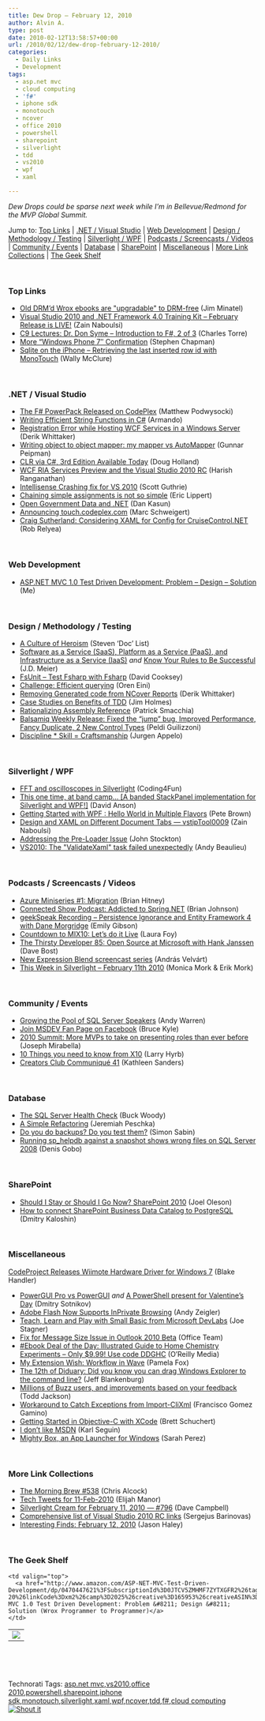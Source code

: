 ```yaml
---
title: Dew Drop – February 12, 2010
author: Alvin A.
type: post
date: 2010-02-12T13:58:57+00:00
url: /2010/02/12/dew-drop-february-12-2010/
categories:
  - Daily Links
  - Development
tags:
  - asp.net mvc
  - cloud computing
  - 'f#'
  - iphone sdk
  - monotouch
  - ncover
  - office 2010
  - powershell
  - sharepoint
  - silverlight
  - tdd
  - vs2010
  - wpf
  - xaml

---
```

_Dew Drops could be sparse next week while I’m in Bellevue/Redmond for the MVP Global Summit._

Jump to: [Top Links][1] | [.NET / Visual Studio][2] | [Web Development][3] | [Design / Methodology / Testing][4] | [Silverlight / WPF][5] | [Podcasts / Screencasts / Videos][6] | [Community / Events][7] | [Database][8] | [SharePoint][9] | [Miscellaneous][10] | [More Link Collections][11] | [The Geek Shelf][12] 

&#160;

### <a name="top"></a>Top Links

  * [Old DRM&#8217;d Wrox ebooks are "upgradable" to DRM-free][13] (Jim Minatel) 
  * [Visual Studio 2010 and .NET Framework 4.0 Training Kit – February Release is LIVE!][14] (Zain Naboulsi) 
  * [C9 Lectures: Dr. Don Syme &#8211; Introduction to F#, 2 of 3][15] (Charles Torre) 
  * [More “Windows Phone 7″ Confirmation][16] (Stephen Chapman) 
  * [Sqlite on the iPhone &#8211; Retrieving the last inserted row id with MonoTouch][17] (Wally McClure) 

&#160;

### <a name="dotnet"></a>.NET / Visual Studio

  * [The F# PowerPack Released on CodePlex][18] (Matthew Podwysocki) 
  * [Writing Efficient String Functions in C#][19] (Armando) 
  * [Registration Error while Hosting WCF Services in a Windows Server][20] (Derik Whittaker) 
  * [Writing object to object mapper: my mapper vs AutoMapper][21] (Gunnar Peipman) 
  * [CLR via C#, 3rd Edition Available Today][22] (Doug Holland) 
  * [WCF RIA Services Preview and the Visual Studio 2010 RC][23] (Harish Ranganathan) 
  * [Intellisense Crashing fix for VS 2010][24] (Scott Guthrie) 
  * [Chaining simple assignments is not so simple][25] (Eric Lippert) 
  * [Open Government Data and .NET][26] (Dan Kasun) 
  * [Announcing touch.codeplex.com][27] (Marc Schweigert) 
  * [Craig Sutherland: Considering XAML for Config for CruiseControl.NET][28] (Rob Relyea) 

&#160;

### <a name="web"></a>Web Development

  * [ASP.NET MVC 1.0 Test Driven Development: Problem &#8211; Design &#8211; Solution][29] (Me) 

&#160;

### <a name="design"></a>Design / Methodology / Testing

  * [A Culture of Heroism][30] (Steven ‘Doc’ List) 
  * [Software as a Service (SaaS), Platform as a Service (PaaS), and Infrastructure as a Service (IaaS)][31] _and_&#160;[Know Your Rules to Be Successful][32] (J.D. Meier) 
  * [FsUnit – Test Fsharp with Fsharp][33] (David Cooksey) 
  * [Challenge: Efficient querying][34] (Oren Eini) 
  * [Removing Generated code from NCover Reports][35] (Derik Whittaker) 
  * [Case Studies on Benefits of TDD][36] (Jim Holmes) 
  * [Rationalizing Assembly Reference][37] (Patrick Smacchia) 
  * [Balsamiq Weekly Release: Fixed the “jump” bug, Improved Performance, Fancy Duplicate, 2 New Control Types][38] (Peldi Guilizzoni) 
  * [Discipline * Skill = Craftsmanship][39] (Jurgen Appelo) 

&#160;

### <a name="silverlight"></a>Silverlight / WPF

  * [FFT and oscilloscopes in Silverlight][40] (Coding4Fun) 
  * [This one time, at band camp&#8230; [A banded StackPanel implementation for Silverlight and WPF!]][41] (David Anson) 
  * [Getting Started with WPF : Hello World in Multiple Flavors][42] (Pete Brown) 
  * [Design and XAML on Different Document Tabs &#8212; vstipTool0009][43] (Zain Naboulsi) 
  * [Addressing the Pre-Loader Issue][44] (John Stockton) 
  * [VS2010: The "ValidateXaml" task failed unexpectedly][45] (Andy Beaulieu) 

&#160;

### <a name="podcasts"></a>Podcasts / Screencasts / Videos

  * [Azure Miniseries #1: Migration][46] (Brian Hitney) 
  * [Connected Show Podcast: Addicted to Spring.NET][47] (Brian Johnson) 
  * [geekSpeak Recording &#8211; Persistence Ignorance and Entity Framework 4 with Dane Morgridge][48] (Emily Gibson) 
  * [Countdown to MIX10: Let&#8217;s do it Live][49] (Laura Foy) 
  * [The Thirsty Developer 85: Open Source at Microsoft with Hank Janssen][50] (Dave Bost) 
  * [New Expression Blend screencast series][51] (András Velvárt) 
  * [This Week in Silverlight – February 11th 2010][52] (Monica Mork & Erik Mork) 

&#160;

### <a name="events"></a>Community / Events

  * [Growing the Pool of SQL Server Speakers][53] (Andy Warren) 
  * [Join MSDEV Fan Page on Facebook][54] (Bruce Kyle) 
  * [2010 Summit: More MVPs to take on presenting roles than ever before][55] (Joseph Mirabella) 
  * [10 Things you need to know from X10][56] (Larry Hyrb) 
  * [Creators Club Communiqué 41][57] (Kathleen Sanders) 

&#160;

### <a name="db"></a>Database

  * [The SQL Server Health Check][58] (Buck Woody) 
  * [A Simple Refactoring][59] (Jeremiah Peschka) 
  * [Do you do backups? Do you test them?][60] (Simon Sabin) 
  * [Running sp_helpdb against a snapshot shows wrong files on SQL Server 2008][61] (Denis Gobo) 

&#160;

### <a name="sp"></a>SharePoint

  * [Should I Stay or Should I Go Now? SharePoint 2010][62] (Joel Oleson) 
  * [How to connect SharePoint Business Data Catalog to PostgreSQL][63] (Dmitry Kaloshin) 

&#160;

### <a name="misc"></a>Miscellaneous

[CodeProject Releases Wiimote Hardware Driver for Windows 7][64] (Blake Handler)

  * [PowerGUI Pro vs PowerGUI][65] _and_&#160;[A PowerShell present for Valentine’s Day][66] (Dmitry Sotnikov) 
  * [Adobe Flash Now Supports InPrivate Browsing][67] (Andy Zeigler) 
  * [Teach, Learn and Play with Small Basic from Microsoft DevLabs][68] (Joe Stagner) 
  * [Fix for Message Size Issue in Outlook 2010 Beta][69] (Office Team) 
  * [#Ebook Deal of the Day: Illustrated Guide to Home Chemistry Experiments &#8211; Only $9.99! Use code DDGHC][70] (O&#8217;Reilly Media) 
  * [My Extension Wish: Workflow in Wave][71] (Pamela Fox) 
  * [The 12th of Diduary: Did you know you can drag Windows Explorer to the command line?][72] (Jeff Blankenburg) 
  * [Millions of Buzz users, and improvements based on your feedback][73] (Todd Jackson) 
  * [Workaround to Catch Exceptions from Import-CliXml][74] (Francisco Gomez Gamino) 
  * [Getting Started in Objective-C with XCode][75] (Brett Schuchert) 
  * [I don&#8217;t like MSDN][76] (Karl Seguin) 
  * [Mighty Box, an App Launcher for Windows][77] (Sarah Perez) 

&#160;

### <a name="links"></a>More Link Collections

  * [The Morning Brew #538][78] (Chris Alcock) 
  * [Tech Tweets for 11-Feb-2010][79] (Elijah Manor) 
  * [Silverlight Cream for February 11, 2010 &#8212; #796][80] (Dave Campbell) 
  * [Comprehensive list of Visual Studio 2010 RC links][81] (Sergejus Barinovas) 
  * [Interesting Finds: February 12, 2010][82] (Jason Haley) 

&#160;

### <a name="shelf"></a>The Geek Shelf

<table border="0" cellspacing="0" cellpadding="0">
  <tr>
    <td>
      <img data-recalc-dims="1" decoding="async" src="https://i0.wp.com/ecx.images-amazon.com/images/I/41g3WLv6asL._SL160_.jpg?w=660" />
    </td>
    
    <td valign="top">
      <a href="http://www.amazon.com/ASP-NET-MVC-Test-Driven-Development/dp/0470447621%3FSubscriptionId%3D0JTCV5ZMHMF7ZYTXGFR2%26tag%3Dalvinashcraft-20%26linkCode%3Dxm2%26camp%3D2025%26creative%3D165953%26creativeASIN%3D0470447621">ASP.NET MVC 1.0 Test Driven Development: Problem &#8211; Design &#8211; Solution (Wrox Programmer to Programmer)</a>
    </td>
  </tr>
</table>

&#160;

<div style="padding-bottom: 0px; margin: 0px; padding-left: 0px; padding-right: 0px; display: inline; float: none; padding-top: 0px" id="scid:C16BAC14-9A3D-4c50-9394-FBFEF7A93539:80b2181c-da96-48d7-a2a1-b3973d58b0e1" class="wlWriterSmartContent">
  <!--dotnetkickit-->
</div>

&#160;

<div style="padding-bottom: 0px; margin: 0px; padding-left: 0px; padding-right: 0px; display: inline; float: none; padding-top: 0px" id="scid:0767317B-992E-4b12-91E0-4F059A8CECA8:d592bcc0-c1f7-47a9-b1c9-ae0c8e642850" class="wlWriterSmartContent">
  Technorati Tags: <a href="http://technorati.com/tags/asp.net+mvc" rel="tag">asp.net mvc</a>,<a href="http://technorati.com/tags/vs2010" rel="tag">vs2010</a>,<a href="http://technorati.com/tags/office+2010" rel="tag">office 2010</a>,<a href="http://technorati.com/tags/powershell" rel="tag">powershell</a>,<a href="http://technorati.com/tags/sharepoint" rel="tag">sharepoint</a>,<a href="http://technorati.com/tags/iphone+sdk" rel="tag">iphone sdk</a>,<a href="http://technorati.com/tags/monotouch" rel="tag">monotouch</a>,<a href="http://technorati.com/tags/silverlight" rel="tag">silverlight</a>,<a href="http://technorati.com/tags/xaml" rel="tag">xaml</a>,<a href="http://technorati.com/tags/wpf" rel="tag">wpf</a>,<a href="http://technorati.com/tags/ncover" rel="tag">ncover</a>,<a href="http://technorati.com/tags/tdd" rel="tag">tdd</a>,<a href="http://technorati.com/tags/f%23" rel="tag">f#</a>,<a href="http://technorati.com/tags/cloud+computing" rel="tag">cloud computing</a>
</div>

<div class="wlWriterHeaderFooter" style="margin:0px; padding:0px 0px 0px 0px;">
  <div class="shoutIt">
    <a rev="vote-for" href="http://dotnetshoutout.com/Submit?url=http%3a%2f%2fwww.alvinashcraft.com%2f2010%2f02%2f12%2fdew-drop-february-12-2010%2f&title=Dew+Drop+%e2%80%93+February+12%2c+2010"><img decoding="async" alt="Shout it" src="http://dotnetshoutout.com/image.axd?url=https://morningdew-bpc6g3a0fgaxdxcu.eastus2-01.azurewebsites.net/2010/02/12/dew-drop-february-12-2010/" style="border:0px" /></a>
  </div>
</div>

 [1]: https://morningdew-bpc6g3a0fgaxdxcu.eastus2-01.azurewebsites.net/#top
 [2]: https://morningdew-bpc6g3a0fgaxdxcu.eastus2-01.azurewebsites.net/#dotnet
 [3]: https://morningdew-bpc6g3a0fgaxdxcu.eastus2-01.azurewebsites.net/#web
 [4]: https://morningdew-bpc6g3a0fgaxdxcu.eastus2-01.azurewebsites.net/#design
 [5]: https://morningdew-bpc6g3a0fgaxdxcu.eastus2-01.azurewebsites.net/#silverlight
 [6]: https://morningdew-bpc6g3a0fgaxdxcu.eastus2-01.azurewebsites.net/#podcasts
 [7]: https://morningdew-bpc6g3a0fgaxdxcu.eastus2-01.azurewebsites.net/#events
 [8]: https://morningdew-bpc6g3a0fgaxdxcu.eastus2-01.azurewebsites.net/#db
 [9]: https://morningdew-bpc6g3a0fgaxdxcu.eastus2-01.azurewebsites.net/#sp
 [10]: https://morningdew-bpc6g3a0fgaxdxcu.eastus2-01.azurewebsites.net/#misc
 [11]: https://morningdew-bpc6g3a0fgaxdxcu.eastus2-01.azurewebsites.net/#links
 [12]: https://morningdew-bpc6g3a0fgaxdxcu.eastus2-01.azurewebsites.net/#shelf
 [13]: http://feedproxy.google.com/~r/typepad/jimminatel/minatel/~3/FMdmLRqEHg0/old-drmd-wrox-ebooks-are-upgradable-drm-free
 [14]: http://feedproxy.google.com/~r/zainnab/~3/vXJ8X06Q8Js/visual-studio-2010-and-net-framework-4-0-training-kit-february-release-is-live.aspx
 [15]: http://channel9.msdn.com/shows/Going+Deep/C9-Lectures-Dr-Don-Syme-Introduction-to-F-2-of-3/
 [16]: http://feedproxy.google.com/~r/msftkitchenfeed/~3/smH1W9utq4k/more-windows-phone-7-confirmation.html
 [17]: http://morewally.com/cs/blogs/wallym/archive/2010/02/11/sqlite-on-the-iphone-retrieving-the-last-inserted-row-id-with-monotouch.aspx
 [18]: http://codebetter.com/blogs/matthew.podwysocki/archive/2010/02/11/the-f-powerpack-released-on-codeplex.aspx
 [19]: http://feedproxy.google.com/~r/netCurryRecentArticles/~3/fQjfASJNqHo/ShowArticle.aspx
 [20]: http://feedproxy.google.com/~r/Devlicious/~3/2inZmlbtuGo/registration-error-while-hosting-wcf-services-in-a-windows-server.aspx
 [21]: http://feedproxy.google.com/~r/gunnarpeipman/~3/niOuUCXnHik/writing-object-to-object-mapper-my-mapper-vs-automapper.aspx
 [22]: http://software.intel.com/en-us/blogs/2010/02/11/clr-via-c-3rd-edition-available-today/
 [23]: http://geekswithblogs.net/ranganh/archive/2010/02/11/wcf-ria-services-preview-and-the-visual-studio-2010-rc.aspx
 [24]: http://weblogs.asp.net/scottgu/archive/2010/02/11/intellisense-crashing-fix-for-vs-2010.aspx
 [25]: http://blogs.msdn.com/ericlippert/archive/2010/02/11/chaining-simple-assignments-is-not-so-simple.aspx
 [26]: http://blogs.msdn.com/publicsector/archive/2010/02/11/open-government-data-and-net.aspx
 [27]: http://blogs.msdn.com/publicsector/archive/2010/02/11/announcing-touch-codeplex-com.aspx
 [28]: http://blogs.windowsclient.net/rob_relyea/archive/2010/02/12/craig-sutherland-considering-xaml-for-config-for-cruisecontrol-net.aspx
 [29]: http://feeds.dzone.com/~r/zones/dotnet/~3/huSAgZMTW-o/aspnet-mvc-10-test-driven
 [30]: http://www.stevenlist.com/blog/2010/02/11/a-culture-of-heroism/
 [31]: http://blogs.msdn.com/jmeier/archive/2010/02/11/software-as-a-service-saas-platform-as-a-service-paas-and-infrastructure-as-a-service-iaas.aspx
 [32]: http://feedproxy.google.com/~r/SourcesOfInsight/~3/SDG1gDMySYY/
 [33]: http://www.thycotic.com/fsunit-test-fsharp-with-fsharp
 [34]: http://feedproxy.google.com/~r/AyendeRahien/~3/xbzC7DmOKzc/challenge-efficient-querying.aspx
 [35]: http://feedproxy.google.com/~r/Devlicious/~3/svlJI3i6VhE/removing-generated-code-from-ncover-reports.aspx
 [36]: http://frazzleddad.blogspot.com/2010/02/case-studies-on-benefits-of-tdd.html
 [37]: http://codebetter.com/blogs/patricksmacchia/archive/2010/02/12/rationalizing-assembly-reference.aspx
 [38]: http://feedproxy.google.com/~r/balsamiq/~3/e7voOCBlA0Y/
 [39]: http://feedproxy.google.com/~r/noop/~3/C_lYPU-5nH4/discipline-skill-craftsmanship.html
 [40]: http://blogs.msdn.com/coding4fun/archive/2010/02/11/9962132.aspx
 [41]: http://blogs.msdn.com/delay/archive/2010/02/11/this-one-time-at-band-camp-a-banded-stackpanel-implementation-for-silverlight-and-wpf.aspx
 [42]: http://feeds.dzone.com/~r/zones/dotnet/~3/sut9pFpbAPk/getting-started-wpf-hello
 [43]: http://feedproxy.google.com/~r/zainnab/~3/15Iv7t1kZOU/design-and-xaml-on-different-document-tabs-vstiptool0009.aspx
 [44]: http://riathoughts.com/blog/silverlight/addressing-the-pre-loader-issue/
 [45]: http://www.andybeaulieu.com/Default.aspx?tabid=67&EntryID=190
 [46]: http://channel9.msdn.com/posts/dpeeast/Azure-Miniseries-1-Migration/
 [47]: http://channel9.msdn.com/posts/dpeeast/Connected-Show-Podcast-Addicted-to-SpringNET/
 [48]: http://channel9.msdn.com/shows/geekSpeak/geekSpeak-Recording-Persistence-Ignorance-and-Entity-Framework-4-with-Dane-Morgridge/
 [49]: http://channel9.msdn.com/posts/LauraFoy/Countdown-to-MIX10-Lets-do-it-Live/
 [50]: http://feedproxy.google.com/~r/ThirstyDeveloperPodcast/~3/cmEeIj7dsh0/TheThirstyDeveloper85OpenSourceAtMicrosoftWithHankJanssen.aspx
 [51]: http://dotneteers.net/blogs/vbandi/archive/2010/02/11/new-expression-blend-screencast-series.aspx
 [52]: http://feeds.sparklingclient.com/~r/SparklingClient/~3/c0R8Nsldd6o/
 [53]: http://feedproxy.google.com/~r/Sqlandy/~3/tFVz0ODP1RA/
 [54]: http://blogs.msdn.com/usisvde/archive/2010/02/11/join-msdev-fan-page-on-facebook.aspx
 [55]: http://blogs.msdn.com/mvpawardprogram/archive/2010/02/11/2010-summit-more-mvps-to-take-on-presenting-roles-than-ever-before.aspx
 [56]: http://feedproxy.google.com/~r/MajorNelson/~3/dw51Dm27Pdc/10-things-you-need-to-know-from-x10.aspx
 [57]: http://blogs.msdn.com/xna/archive/2010/02/11/creators-club-communiqu-41.aspx
 [58]: http://blogs.msdn.com/buckwoody/archive/2010/02/11/the-sql-server-health-check.aspx
 [59]: http://feedproxy.google.com/~r/facility9/~3/WbeL_dhIgP8/a-simple-refactoring
 [60]: http://feedproxy.google.com/~r/SimonsSqlServerStuff/~3/D-kut78eWWY/Do-you-do-backups--Do-you-test-them-.aspx
 [61]: http://blogs.lessthandot.com/index.php/DataMgmt/DBAdmin/MSSQLServerAdmin/running-sp_helpdb-against-a-snapshot-sho-2008
 [62]: http://feedproxy.google.com/~r/JoelsSharepointLand/~3/e_wX4ybYFi4/ViewPost.aspx
 [63]: http://lightningtools.com/blog/archive/2010/02/12/how-to-connect-sharepoint-business-data-catalog-to-postgresql.aspx
 [64]: http://bhandler.spaces.live.com/Blog/cns!70F64BC910C9F7F3!7819.entry
 [65]: http://dmitrysotnikov.wordpress.com/2010/02/11/powergui-pro-vs-powergui/
 [66]: http://dmitrysotnikov.wordpress.com/2010/02/12/a-powershell-present-for-valentines-day/
 [67]: http://blogs.msdn.com/ie/archive/2010/02/11/adobe-flash-now-supports-inprivate-browsing.aspx
 [68]: http://misfitgeek.com/blog/teach-learn-and-play-with-small-basic-from-microsoft-devlabs/
 [69]: http://blogs.technet.com/office2010/archive/2010/02/11/fix-for-message-size-issue-in-outlook-2010-beta.aspx
 [70]: http://feeds.oreilly.com/~r/oreilly/news/~3/bqyJXNLvERo/
 [71]: http://feedproxy.google.com/~r/GoogleWaveDeveloperBlog/~3/jxAMVxkTHBc/my-extension-wish-workflow-in-wave.html
 [72]: http://feedproxy.google.com/~r/Blankenthoughts/~3/KzvwfbnHD5E/12th-of-diduary-did-you-know-you-can.aspx
 [73]: http://feedproxy.google.com/~r/OfficialGmailBlog/~3/fGgLvHsKf0w/millions-of-buzz-users-and-improvements.html
 [74]: http://blogs.msdn.com/powershell/archive/2010/02/11/workaround-to-catch-exceptions-from-import-clixml.aspx
 [75]: http://blog.objectmentor.com/articles/2010/02/11/getting-started-in-objective-c-with-xcode
 [76]: http://codebetter.com/blogs/karlseguin/archive/2010/02/11/i-don-t-like-msdn.aspx
 [77]: http://on10.net/blogs/sarahintampa/Mighty-Box-an-App-Launcher-for-Windows/
 [78]: http://feedproxy.google.com/~r/ReflectivePerspective/~3/l9M6rfYeLeg/
 [79]: http://elijahmanor.com/webdevdotnet/post.aspx?id=82a2fc00-3439-49be-b932-44802ceb04d3
 [80]: http://geekswithblogs.net/WynApseTechnicalMusings/archive/2010/02/11/137927.aspx
 [81]: http://sergejus.com/Blog/Comprehensive-list-of-Visual-Studio-2010-RC-links
 [82]: http://jasonhaley.com/blog/post.aspx?id=2ff8b737-9af0-48d2-9711-3b2ec2dee10f
